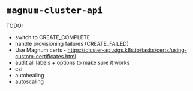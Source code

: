 # `magnum-cluster-api`


TODO:
- switch to CREATE_COMPLETE
- handle provisioning failures (CREATE_FAILED)
- Use Magnum certs - https://cluster-api.sigs.k8s.io/tasks/certs/using-custom-certificates.html
- audit all labels + options to make sure it works
- csi
- autohealing
- autoscaling

